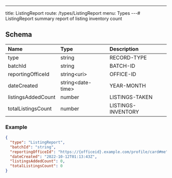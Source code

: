 ---
title: ListingReport
route: /types/ListingReport
menu: Types
---# ListingReport
summary report of listing inventory count


## Schema
| Name | Type | Description |
|:-----| :--- | :---------- |
| type | string | RECORD-TYPE  |
| batchId | string | BATCH-ID  |
| reportingOfficeId | string&lt;uri&gt;  | OFFICE-ID  |
| dateCreated | string&lt;date-time&gt;  | YEAR-MONTH  |
| listingsAddedCount | number | LISTINGS-TAKEN  |
| totalListingsCount | number | LISTINGS-INVENTORY  |

### Example
```json
{
  "type": "ListingReport",
  "batchId": "string",
  "reportingOfficeId": "https://{officeid}.example.com/profile/card#me",
  "dateCreated": "2022-10-12T01:13:43Z",
  "listingsAddedCount": 0,
  "totalListingsCount": 0
}
```
